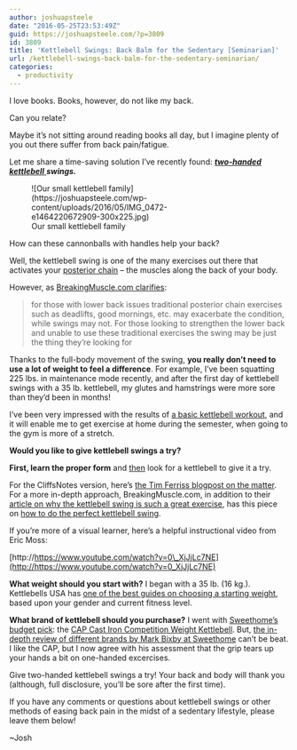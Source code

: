 ```yaml
---
author: joshuapsteele
date: "2016-05-25T23:53:49Z"
guid: https://joshuapsteele.com/?p=3809
id: 3809
title: 'Kettlebell Swings: Back Balm for the Sedentary [Seminarian]'
url: /kettlebell-swings-back-balm-for-the-sedentary-seminarian/
categories:
  - productivity
---
```


I love books. Books, however, do not like my back.

Can you relate?

Maybe it’s not sitting around reading books all day, but I imagine plenty of you out there suffer from back pain/fatigue.

Let me share a time-saving solution I’ve recently found: [***two-handed kettlebell*** ](http://breakingmuscle.com/kettlebells/how-to-do-the-perfect-kettlebell-swing)***swings.***

<figure aria-describedby="caption-attachment-3810" class="wp-caption aligncenter" id="attachment_3810" style="width: 300px">![Our small kettlebell family](https://joshuapsteele.com/wp-content/uploads/2016/05/IMG_0472-e1464220672909-300x225.jpg)<figcaption class="wp-caption-text" id="caption-attachment-3810">Our small kettlebell family</figcaption></figure>

How can these cannonballs with handles help your back?

Well, the kettlebell swing is one of the many exercises out there that activates your [posterior chain](https://en.wikipedia.org/wiki/Posterior_chain) – the muscles along the back of your body.

However, as [BreakingMuscle.com clarifies](http://breakingmuscle.com/kettlebells/the-kettlebell-swing-why-its-the-perfect-exercise):

> for those with lower back issues traditional posterior chain exercises such as deadlifts, good mornings, etc. may exacerbate the condition, while swings may not. For those looking to strengthen the lower back and unable to use these traditional exercises the swing may be just the thing they’re looking for

Thanks to the full-body movement of the swing, **you really don’t need to use a lot of weight to feel a difference**. For example, I’ve been squatting 225 lbs. in maintenance mode recently, and after the first day of kettlebell swings with a 35 lb. kettlebell, my glutes and hamstrings were more sore than they’d been in months!

I’ve been very impressed with the results of [a basic kettlebell workout](http://rkcblog.dragondoor.com/the-best-and-simplest-one-kettlebell-workout/), and it will enable me to get exercise at home during the semester, when going to the gym is more of a stretch.

**Would you like to give kettlebell swings a try?**

**First, learn the proper form** and <u>then</u> look for a kettlebell to give it a try.

For the CliffsNotes version, here’s [the Tim Ferriss blogpost on the matter](http://fourhourworkweek.com/2011/01/08/kettlebell-swing/). For a more in-depth approach, BreakingMuscle.com, in addition to their [article on why the kettlebell swing is such a great exercise](http://breakingmuscle.com/kettlebells/the-kettlebell-swing-why-its-the-perfect-exercise), has this piece on [how to do the perfect kettlebell swing](http://breakingmuscle.com/kettlebells/how-to-do-the-perfect-kettlebell-swing).

If you’re more of a visual learner, here’s a helpful instructional video from Eric Moss:

[http://https://www.youtube.com/watch?v=0\_XjJjLc7NE](http://https://www.youtube.com/watch?v=0_XjJjLc7NE)

**What weight should you start with?** I began with a 35 lb. (16 kg.). Kettlebells USA has [one of the best guides on choosing a starting weight](https://www.kettlebellsusa.com/what-size-kettlebell-should-i-buy-guidelines-for-men-and-women-to-choose-a-starter-kettlebell-weight), based upon your gender and current fitness level.

**What brand of kettlebell should you purchase?** I went with [Sweethome’s budget pick](http://thesweethome.com/reviews/best-kettlebell/): the [CAP Cast Iron Competition Weight Kettlebell](http://www.amazon.com/dp/B00I6CRMP0/). But, [the in-depth review of different brands by Mark Bixby at Sweethome](http://thesweethome.com/reviews/best-kettlebell/) can’t be beat. I like the CAP, but I now agree with his assessment that the grip tears up your hands a bit on one-handed excercises.

Give two-handed kettlebell swings a try! Your back and body will thank you (although, full disclosure, you’ll be sore after the first time).

If you have any comments or questions about kettlebell swings or other methods of easing back pain in the midst of a sedentary lifestyle, please leave them below!

~Josh